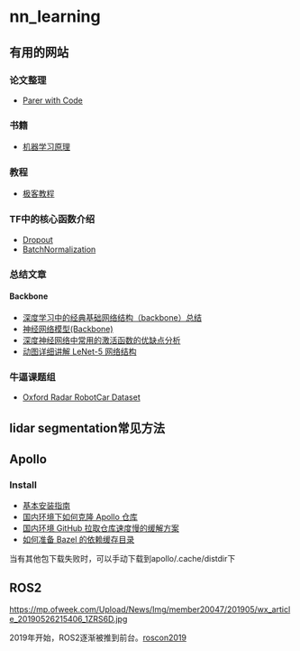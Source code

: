 # nn_learning

## 有用的网站

### 论文整理
- [Parer with Code](https://paperswithcode.com/)

### 书籍
- [机器学习原理](https://www.cntofu.com/book/85/index.html)

### 教程
- [极客教程](https://geek-docs.com/deep-learning)

### TF中的核心函数介绍
- [Dropout](https://www.jianshu.com/p/c9f66bc8f96c)
- [BatchNormalization](https://www.jianshu.com/p/0312e04e4e83)

### 总结文章
#### Backbone
 - [深度学习中的经典基础网络结构（backbone）总结](https://blog.csdn.net/kuweicai/article/details/102789420)
 - [神经网络模型(Backbone)](https://www.cnblogs.com/silence-cho/p/11620863.html)
 - [深度神经网络中常用的激活函数的优缺点分析](https://blog.csdn.net/kuweicai/article/details/93926393)
 - [动图详细讲解 LeNet-5 网络结构](https://blog.csdn.net/kuweicai/article/details/93359992)

### 牛逼课题组
 - [Oxford Radar RobotCar Dataset](https://oxford-robotics-institute.github.io/radar-robotcar-dataset/)

## lidar segmentation常见方法

## Apollo

### Install

 - [基本安装指南](https://github.com/ApolloAuto/apollo/blob/master/docs/quickstart/apollo_software_installation_guide.md)
 - [国内环境下如何克隆 Apollo 仓库](https://github.com/ApolloAuto/apollo/blob/master/docs/howto/how_to_clone_apollo_repo_from_china_cn.md)
 - [国内环境 GitHub 拉取仓库速度慢的缓解方案](https://github.com/ApolloAuto/apollo/blob/master/docs/howto/how_to_solve_slow_pull_from_cn.md)
 - [如何准备 Bazel 的依赖缓存目录](https://github.com/ApolloAuto/apollo/blob/master/docs/howto/how_to_prepare_bazel_dist_dir_cn.md)
 
 当有其他包下载失败时，可以手动下载到apollo/.cache/distdir下
 
## ROS2

https://mp.ofweek.com/Upload/News/Img/member20047/201905/wx_article_20190526215406_1ZRS6D.jpg

2019年开始，ROS2逐渐被推到前台。[roscon2019](https://roscon.ros.org/2019/)
